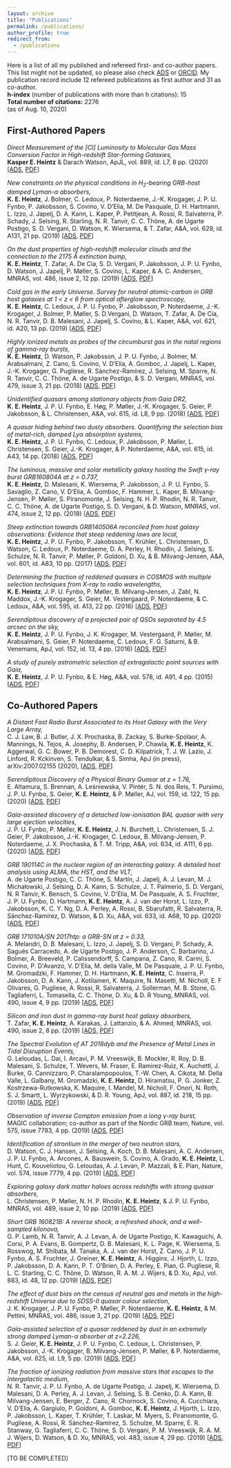```yaml
---
layout: archive
title: "Publications"
permalink: /publications/
author_profile: true
redirect_from:
  - /publications
---
```


Here is a list of all my published and refereed first- and co-author papers. This list
might not be updated, so please also check
[ADS](https://ui.adsabs.harvard.edu/search/filter_property_fq_property=AND&filter_property_fq_property=property%3A%22refereed%22&fq=%7B!type%3Daqp%20v%3D%24fq_property%7D&fq_property=(property%3A%22refereed%22)&q=author%3A%22Heintz%2C%20K.%20E.%22%20year%3A2015-2020&sort=date%20desc%2C%20bibcode%20desc&p_=0)
or [ORCID](https://orcid.org/0000-0002-9389-7413). My publication record include 12 refereed publications as first author and 31 as co-author.  
**h-index** (number of publications with more than h citations): 15  
**Total number of citations:** 2276  
(as of Aug. 10, 2020)


## First-Authored Papers

_Direct Measurement of the [CI] Luminosity to Molecular Gas Mass Conversion Factor in High-redshift Star-forming Galaxies,_  
**Kasper E. Heintz** & Darach Watson, ApJL, vol. 889, id. L7, 8 pp. (2020) [[ADS](https://ui.adsabs.harvard.edu/abs/2020ApJ...889L...7H/abstract), [PDF](https://arxiv.org/pdf/2001.05770.pdf)]

_New constraints on the physical conditions in H<sub>2</sub>-bearing GRB-host damped Lyman-α absorbers,_  
**K. E. Heintz**, J. Bolmer, C. Ledoux, P. Noterdaeme, J.-K. Krogager, J. P. U.
Fynbo, P. Jakobsson, S. Covino, V. D’Elia, M. De Pasquale, D. H. Hartmann, L.
Izzo, J. Japelj, D. A. Kann, L. Kaper, P. Petitjean, A. Rossi, R. Salvaterra,
P. Schady, J. Selsing, R. Starling, N. R. Tanvir, C. C. Thöne, A. de Ugarte
Postigo, S. D. Vergani, D. Watson, K. Wiersema, & T. Zafar, A&A, vol. 629, id.
A131, 21 pp. (2019) [[ADS](https://ui.adsabs.harvard.edu/abs/2019A%26A...629A.131H/abstract), [PDF](https://arxiv.org/pdf/1908.02309.pdf)]

_On the dust properties of high-redshift molecular clouds and the connection to the 2175 Å extinction bump,_  
**K. E. Heintz**, T. Zafar, A. De Cia, S. D. Vergani, P. Jakobsson, J. P. U.
Fynbo, D. Watson, J. Japelj, P. Møller, S. Covino, L. Kaper, & A. C. Andersen,
MNRAS, vol. 486, issue 2, 12 pp. (2019) [[ADS](https://ui.adsabs.harvard.edu/abs/2019MNRAS.486.2063H/abstract), [PDF](https://arxiv.org/pdf/1904.04301.pdf)]

_Cold gas in the early Universe. Survey for neutral atomic-carbon in GRB host galaxies at 1 < z < 6 from optical afterglow spectroscopy,_  
**K. E. Heintz**, C. Ledoux, J. P. U. Fynbo, P. Jakobsson, P. Noterdaeme, J.-K.
Krogager, J. Bolmer, P. Møller, S. D.Vergani, D. Watson, T. Zafar, A. De Cia,
N. R. Tanvir, D. B. Malesani, J. Japelj, S. Covino, & L. Kaper, A&A, vol. 621,
id. A20, 13 pp. (2019) [[ADS](https://ui.adsabs.harvard.edu/abs/2019A%26A...621A..20H/abstract), [PDF](https://www.aanda.org/articles/aa/pdf/2019/01/aa34246-18.pdf)]

_Highly ionized metals as probes of the circumburst gas in the natal regions of gamma-ray bursts,_  
**K. E. Heintz**, D. Watson, P. Jakobsson, J. P. U. Fynbo, J. Bolmer, M.
Arabsalmani, Z. Cano, S. Covino, V. D’Elia, A. Gomboc, J. Japelj, L. Kaper,
J.-K. Krogager, G. Pugliese, R. Sánchez-Ramírez, J. Selsing, M. Sparre, N. R.
Tanvir, C. C. Thöne, A. de Ugarte Postigo, & S. D. Vergani, MNRAS, vol. 479,
issue 3, 21 pp. (2018) [[ADS](https://ui.adsabs.harvard.edu/abs/2018MNRAS.479.3456H/abstract), [PDF](https://arxiv.org/pdf/1806.01296.pdf)]

_Unidentified quasars among stationary objects from Gaia DR2,_  
**K. E. Heintz**, J. P. U. Fynbo, E. Høg, P. Møller, J.-K. Krogager, S. Geier,
P. Jakobsson, & L. Christensen, A&A, vol. 615, id. L8, 9 pp. (2018) [[ADS](https://ui.adsabs.harvard.edu/abs/2018A%26A...615L...8H/abstract), [PDF](https://www.aanda.org/articles/aa/pdf/2018/07/aa33396-18.pdf)]

_A quasar hiding behind two dusty absorbers. Quantifying the selection bias of metal-rich, damped Lyα absorption systems,_  
**K. E. Heintz**, J. P. U. Fynbo, C. Ledoux, P. Jakobsson, P. Møller, L.
Christensen, S. Geier, J.-K. Krogager, & P. Noterdaeme, A&A, vol. 615, id. A43,
14 pp. (2018) [[ADS](https://ui.adsabs.harvard.edu/abs/2018A%26A...615A..43H/abstract), [PDF](https://www.aanda.org/articles/aa/pdf/2018/07/aa31964-17.pdf)]

_The luminous, massive and solar metallicity galaxy hosting the Swift γ-ray burst GRB160804A at z = 0.737,_  
**K. E. Heintz**, D. Malesani, K. Wiersema, P. Jakobsson, J. P. U. Fynbo, S.
Savaglio, Z. Cano, V. D’Elia, A. Gomboc, F. Hammer, L. Kaper, B. Milvang-
Jensen, P. Møller, S. Piranomonte, J. Selsing, N. H. P. Rhodin, N. R. Tanvir,
C. C. Thöne, A. de Ugarte Postigo, S. D. Vergani, & D. Watson, MNRAS, vol. 474,
issue 2, 12 pp. (2018) [[ADS](https://ui.adsabs.harvard.edu/abs/2018MNRAS.474.2738H/abstract), [PDF](https://arxiv.org/pdf/1711.02706.pdf)]

_Steep extinction towards GRB140506A reconciled from host galaxy observations: Evidence that steep reddening laws are local,_  
**K. E. Heintz**, J. P. U. Fynbo, P. Jakobsson, T. Krühler, L. Christensen, D.
Watson, C. Ledoux, P. Noterdaeme, D. A. Perley, H. Rhodin, J. Selsing, S.
Schulze, N. R. Tanvir, P. Møller, P. Goldoni, D. Xu, & B. Milvang-Jensen, A&A,
vol. 601, id. A83, 10 pp. (2017) [[ADS](https://ui.adsabs.harvard.edu/abs/2017A%26A...601A..83H/abstract), [PDF](https://www.aanda.org/articles/aa/pdf/2017/05/aa30702-17.pdf)]

_Determining the fraction of reddened quasars in COSMOS with multiple selection techniques from X-ray to radio wavelengths,_  
**K. E. Heintz**, J. P. U. Fynbo, P. Møller, B. Milvang-Jensen, J. Zabl, N.
Maddox, J.-K. Krogager, S. Geier, M. Vestergaard, P. Noterdaeme, & C. Ledoux,
A&A, vol. 595, id. A13, 22 pp. (2016) [[ADS](https://ui.adsabs.harvard.edu/abs/2016A%26A...595A..13H/abstract), [PDF](https://www.aanda.org/articles/aa/pdf/2016/11/aa28836-16.pdf)]

_Serendipitous discovery of a projected pair of QSOs separated by 4.5 arcsec on the sky,_  
**K. E. Heintz**, J. P. U. Fynbo, J. K. Krogager, M. Vestergaard, P. Møller, M.
Arabsalmani, S. Geier, P. Noterdaeme, C. Ledoux, F. G. Saturni, & B. Venemans,
ApJ, vol. 152, id. 13, 4 pp. (2016) [[ADS](https://ui.adsabs.harvard.edu/abs/2016AJ....152...13H/abstract), [PDF](https://iopscience.iop.org/article/10.3847/0004-6256/152/1/13/pdf)]

_A study of purely astrometric selection of extragalactic point sources with Gaia,_  
**K. E. Heintz**, J. P. U. Fynbo, & E. Høg, A&A, vol. 578, id. A91, 4 pp. (2015) [[ADS](https://ui.adsabs.harvard.edu/abs/2015A%26A...578A..91H/abstract), [PDF](https://www.aanda.org/articles/aa/pdf/2015/06/aa26038-15.pdf)]

## Co-Authored Papers

*A Distant Fast Radio Burst Associated to its Host Galaxy with the Very Large Array,*  
C. J. Law, B. J. Butler, J. X. Prochaska, B. Zackay, S. Burke-Spolaor,
A. Mannings, N. Tejos, A. Josephy, B. Andersen, P. Chawla, **K. E. Heintz**, K. Aggerwal,
G. C. Bower, P. B. Demorest, C. D. Kilpatrick, T. J. W. Lazio, J. Linford, R.
Kckinven, S. Tendulkar, & S. Simha, ApJ (in press), arXiv:2007.02155 (2020), [[ADS](https://ui.adsabs.harvard.edu/abs/2020arXiv200702155L/abstract), [PDF](https://arxiv.org/pdf/2007.02155.pdf)]

*Serendipitous Discovery of a Physical Binary Quasar at z = 1.76,*  
E. Altamura, S. Brennan, A. Leśniewska, V. Pintér, S. N. dos Reis, T. Pursimo, J. P. U. Fynbo,
S. Geier, **K. E. Heintz**, & P. Møller, AJ, vol. 159, id. 122, 15 pp. (2020) 
[[ADS](https://ui.adsabs.harvard.edu/abs/2020AJ....159..122A/abstract), [PDF](https://arxiv.org/pdf/1910.04502.pdf)]

*Gaia-assisted discovery of a detached low-ionisation BAL quasar with very large ejection velocities*,  
J. P. U. Fynbo, P. Møller, **K. E. Heintz**, J. N. Burchett, L. Christensen, S. J. Geier, P. Jakobsson, J.-K. Krogager,
C. Ledoux, B. Milvang-Jensen, P. Noterdaeme, J. X. Prochaska, & T. M. Tripp, A&A, vol. 634, id. A111, 6 pp. (2020)
[[ADS](https://ui.adsabs.harvard.edu/abs/2020A%26A...634A.111F/abstract), [PDF](https://arxiv.org/pdf/1912.10649.pdf)]

*GRB 190114C in the nuclear region of an interacting galaxy. A detailed host analysis using ALMA, the HST, and the VLT,*  
A. de Ugarte Postigo, C. C. Thöne, S. Martín, J. Japelj, A. J. Levan, M. J. Michałowski, J. Selsing, D. A. Kann,
S. Schulze, J. T. Palmerio, S. D. Vergani, N. R Tanvir, K. Bensch, S. Covino, V. D'Elia, M. De Pasquale, A. S. Fruchter,
J. P. U. Fynbo, D. Hartmann, **K. E. Heintz**, A. J. van der Horst, L. Izzo, P. Jakobsson, K. C. Y. Ng, D. A. Perley,
A. Rossi, B. Sbarufatti, R. Salvaterra, R. Sánchez-Ramírez, D. Watson, & D. Xu, A&A, vol. 633, id. A68, 10 pp. (2020)
[[ADS](https://ui.adsabs.harvard.edu/abs/2020A%26A...633A..68D/abstract), [PDF](https://arxiv.org/pdf/1911.07876.pdf)]

*GRB 171010A/SN 2017htp: a GRB-SN at z = 0.33,*  
A. Melandri, D. B. Malesani, L. Izzo, J. Japelj, S. D. Vergani, P. Schady, A. Sagués Carracedo, A. de Ugarte Postigo,
J. P. Anderson, C. Barbarino, J. Bolmer, A. Breeveld, P. Calissendorff, S. Campana, Z. Cano, R. Carini, S. Covino,
P. D'Avanzo, V. D'Elia, M. della Valle, M. De Pasquale, J. P. U. Fynbo, M. Gromadzki, F. Hammer, D. H. Hartmann,
**K. E. Heintz**, C. Inserra, P. Jakobsson, D. A. Kann, J. Kotilainen, K. Maquire, N. Masetti, M. Nicholl, E. F Olivares,
G. Pugliese, A. Rossi, R. Salvaterra, J. Sollerman, M. B. Stone, G. Tagliaferri, L. Tomasella, C. C. Thöne, D. Xu, & D. R Young,
MNRAS, vol. 490, issue 4, 9 pp. (2019)
[[ADS](https://ui.adsabs.harvard.edu/abs/2019MNRAS.490.5366M/abstract), [PDF](https://arxiv.org/pdf/1910.14160.pdf)]

*Silicon and iron dust in gamma-ray burst host galaxy absorbers,*  
T. Zafar, **K. E. Heintz**, A. Karakas, J. Lattanzio, & A. Ahmed, MNRAS, vol. 490, issue 2, 8 pp. (2019) 
[[ADS](https://ui.adsabs.harvard.edu/abs/2019MNRAS.490.2599Z/abstract), [PDF](https://arxiv.org/pdf/1910.03207.pdf)]

*The Spectral Evolution of AT 2018dyb and the Presence of Metal Lines in Tidal Disruption Events,*  
G. Leloudas, L. Dai, I. Arcavi, P. M. Vreeswijk, B. Mockler, R. Roy, D. B. Malesani, S. Schulze, T. Wevers,
M. Fraser, E. Ramirez-Ruiz, K. Auchettl, J. Burke, G. Cannizzaro, P. Charalampopoulos, T.-W. Chen, A. Cikota,
M. Della Valle, L. Galbany, M. Gromadzki, **K. E. Heintz**, D. Hiramatsu, P. G. Jonker, Z. Kostrzewa-Rutkowska,
K. Maquire, I. Mandel, M. Nicholl, F. Onori, N. Roth, S. J. Smartt, L. Wyrzykowski, & D. R. Young, ApJ, vol. 887, id. 218, 15 pp. (2019)
[[ADS](https://ui.adsabs.harvard.edu/abs/2019ApJ...887..218L/abstract), [PDF](https://arxiv.org/pdf/1903.03120.pdf)]

*Observation of inverse Compton emission from a long γ-ray burst,*  
MAGIC collaboration; co-author as part of the Nordic GRB team, Nature, vol. 575, issue 7783, 4 pp. (2019)
[[ADS](https://ui.adsabs.harvard.edu/abs/2019Natur.575..459M/abstract), [PDF](https://arxiv.org/pdf/2006.07251.pdf)]

*Identification of strontium in the merger of two neutron stars,*  
D. Watson, C. J. Hansen, J. Selsing, A. Koch, D. B. Malesani, A. C. Andersen,
J. P. U. Fynbo, A. Arcones, A. Bauswein, S. Covino, A. Grado, **K. E. Heintz**, L.
Hunt, C. Kouveliotou, G. Leloudas, A. J. Levan, P. Mazzali, & E. Pian, Nature,
vol. 574, issue 7779, 4 pp. (2019) [[ADS](https://ui.adsabs.harvard.edu/abs/2019Natur.574..497W/abstract), [PDF](https://arxiv.org/pdf/1910.10510.pdf)]

*Exploring galaxy dark matter haloes across redshifts with strong quasar absorbers,*  
L. Christensen, P. Møller, N. H. P. Rhodin, **K. E. Heintz**, & J. P. U. Fynbo,
MNRAS, vol. 489, issue 2, 10 pp. (2019) [[ADS](https://ui.adsabs.harvard.edu/abs/2019MNRAS.489.2270C/abstract), [PDF](https://arxiv.org/pdf/1908.05363.pdf)]

*Short GRB 160821B: A reverse shock, a refreshed shock, and a well-sampled kilonova,*  
G. P. Lamb, N. R. Tanvir, A. J. Levan, A. de Ugarte Postigo, K. Kawaguchi, A.
Corsi, P. A. Evans, B. Gompertz, D. B. Malesani, K. L. Page, K. Wiersema, S.
Rosswog, M. Shibata, M. Tanaka, A. J. van der Horst, Z. Cano, J. P. U. Fynbo,
A. S. Fruchter, J. Greiner, **K. E. Heintz**, A. Higgins, J. Hjorth, L. Izzo, P.
Jakobsson, D. A. Kann, P. T. O’Brien, D. A. Perley, E. Pian, G. Pugliese, R. L.
C. Starling, C. C. Thöne, D. Watson, R. A. M. J. Wijers, & D. Xu, ApJ, vol.
883, id. 48, 12 pp. (2019) [[ADS](https://ui.adsabs.harvard.edu/abs/2019ApJ...883...48L/abstract), [PDF](https://arxiv.org/pdf/1905.02159.pdf)]

*The effect of dust bias on the census of neutral gas and metals in the high-redshift Universe due to SDSS-II quasar colour selection,*  
J. K. Krogager, J. P. U. Fynbo, P. Møller, P. Noterdaeme, **K. E. Heintz**, & M.
Pettini, MNRAS, vol. 486, issue 3, 21 pp. (2019) [[ADS](https://ui.adsabs.harvard.edu/abs/2019MNRAS.486.4377K/abstract), [PDF](https://arxiv.org/pdf/1904.06966.pdf)]

*Gaia-assisted selection of a quasar reddened by dust in an extremely strong damped Lyman-α absorber at z=2.226,*  
S. J. Geier, **K. E. Heintz**, J. P. U. Fynbo, C. Ledoux, L. Christensen, P.
Jakobsson, J.-K. Krogager, B. Milvang-Jensen, P. Møller, & P. Noterdaeme, A&A,
vol. 625, id. L9, 5 pp. (2019) [[ADS](https://ui.adsabs.harvard.edu/abs/2019A%26A...625L...9G/abstract), [PDF](https://www.aanda.org/articles/aa/pdf/2019/05/aa35108-19.pdf)]

*The fraction of ionizing radiation from massive stars that escapes to the intergalactic medium,*  
N. R. Tanvir, J. P. U. Fynbo, A. de Ugarte Postigo, J. Japelj, K. Wiersema, D.
Malesani, D. A. Perley, A. J. Levan, J. Selsing, S. B. Cenko, D. A. Kann, B.
Milvang-Jensen, E. Berger, Z. Cano, R. Chornock, S. Covino, A. Cucchiara, V.
D’Elia, A. Gargiulo, P. Goldoni, A. Gomboc, **K. E. Heintz**, J. Hjorth, L. Izzo,
P. Jakobsson, L. Kaper, T. Krühler, T. Laskar, M. Myers, S. Piranomonte, G.
Pugliese, A. Rossi, R. Sánchez-Ramírez, S. Schulze, M. Sparre, E. R. Stanway,
G. Tagliaferri, C. C. Thöne, S. D. Vergani, P. M. Vreeswijk, R. A. M. J.
Wijers, D. Watson, & D. Xu, MNRAS, vol. 483, issue 4, 29 pp. (2019)
[[ADS](https://ui.adsabs.harvard.edu/abs/2019MNRAS.483.5380T/abstract), [PDF](https://arxiv.org/pdf/1805.07318.pdf)]

[TO BE COMPLETED]
